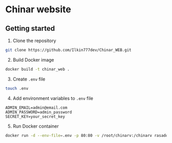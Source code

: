 # Chinar website

## Getting started

1. Clone the repository

```bash
git clone https://github.com/Ilkin777dev/Chinar_WEB.git
```

2. Build Docker image

```bash
docker build -t chinar_web .
```

3. Create `.env` file

```bash
touch .env
```

4. Add environment variables to `.env` file

```env
ADMIN_EMAIL=admin@email.com
ADMIN_PASSWORD=admin_password
SECRET_KEY=your_secret_key
```

5. Run Docker container

```bash
docker run -d --env-file=.env -p 80:80 -v /root/chinarv:/chinarv rasadov/chinar
```